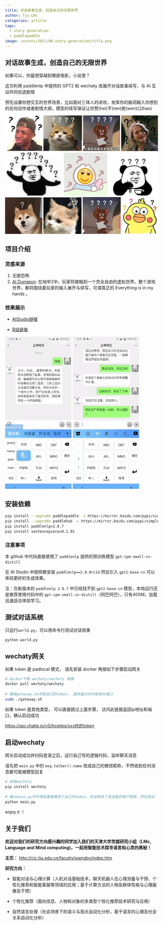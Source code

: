 ```yaml
---
title: 对话故事生成，创造自己的无限世界
author: Tju-LMc
categories: article
tags:
  - story generation
  - paddlepaddle
image: /assets/2021/08-story-generation/title.png
---
```


## 对话故事生成，创造自己的无限世界

如果可以，你最想穿越到哪部电影，小说里？

这次利用 paddlenlp 中提供的 GPT2 和 wechaty 库展开对话故事续写，与 AI 互动共同创造剧情

预先设置你想交互的世界场景，比如面对三体人的进攻，发挥你的脑洞输入你想到的任何动作或者剧情大纲，模型的续写保证让你赞(hei)不(ren)绝(wen)口(hao)

![问号](../assets/2021/08-story-generation/imgs_q.png)

## 项目介绍

### 灵感来源

1. 无限恐怖
2. [AI Dungeon](https://play.aidungeon.io/main/home): 在地牢2中，玩家将接触到一个完全自由的虚拟世界。整个游戏世界，都将围绕着玩家的输入展开与续写，可谓真正的 Everything is in my hands 。
### 效果展示

* [AIStudio链接](https://aistudio.baidu.com/aistudio/projectdetail/2235967)

* [B站链接](https://www.bilibili.com/video/BV1Kg411E7PH)

![动图1](../assets/2021/08-story-generation/img_1.gif) ![动图2](../assets/2021/08-story-generation/img_2.gif)

## 安装依赖

```sh
pip install --upgrade paddlepaddle -i https://mirror.baidu.com/pypi/simple
pip install --upgrade paddlehub -i https://mirror.baidu.com/pypi/simple
pip install paddlenlp=2.0.7
pip install sentencepiece=0.1.92
```

### 注意事项
本 github 中代码直接使用了 `paddlenlp` 提供的预训练模型 `gpt-cpm-small-cn-distill `

在 AI Studio 中按照教安装 `paddlenlp==2.0.0rc14` 然后引入  `gpt2-base-cn` 可以体验更好的生成效果。

注：在新版本的 `paddlenlp 2.0.7` 中已经找不到 `gpt2-base-cn` 模型，本地运行还是推荐使用代码中的 `gpt-cpm-small-cn-distill`（阿巴阿巴），只有400M，加载迅速适合体验学习。

## 测试对话系统

只运行`world.py`，可以用命令行测试对话效果



```sh
python world.py
```

## wechaty网关

如果 token 是 padlocal 模式， 请先安装 docker 再按如下步骤启动网关

```sh
# docker下载 wechaty/wechaty 镜像
docker pull wechaty/wechaty

# 确保gateway.sh中是自己的token， 服务器对外开放相关端口
sudo ./gateway.sh
```
如果 token 是其他类型， 可以直接跳过上面步骤， 访问此链接返回ip地址和端口，确认启动成功

https://api.chatie.io/v0/hosties/xxx你的token

## 启动wechaty

网关启动成功并扫码登录之后，运行自己写的逻辑代码，监听聊天消息

请先把 `main.py` 中的 `msg.talker().name` 改成自己的微信昵称，不然收到任何消息都可能被模型回复

```sh
# 安装wachaty
pip install wechaty

# 确认main.py中环境变量替换成了自己的token，并且修改了发送者的用户昵称，然后启动
python main.py
```

enjoy it ！

## 关于我们

**欢迎对我们的研究方向感兴趣的同学加入我们的天津大学灵媒研究小组（LMc, Language and Mind computing)，一起用智能技术探寻语言和心灵的奥秘！**

**主页：** http://cic.tju.edu.cn/faculty/wangbo/index.htm

**研究方向：**

+ 智能对话与心理计算（人机对话基础技术，聊天机器人在心理测量与干预、个性化推荐和智能客服等领域的应用；基于计算方法的人物及群体性格与心理画像及干预）

+ 个性化推荐（面向信息、人物和对象的多类型个性化推荐技术研究与应用）

+ 自然语言处理（社会场景下的语义与观点自动化分析，基于语言的心理及社会关系自动化分析）



